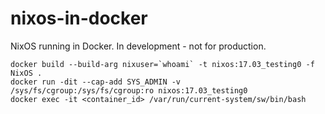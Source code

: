 # nixos-in-docker
NixOS running in Docker. In development - not for production.


```
docker build --build-arg nixuser=`whoami` -t nixos:17.03_testing0 -f NixOS .
docker run -dit --cap-add SYS_ADMIN -v /sys/fs/cgroup:/sys/fs/cgroup:ro nixos:17.03_testing0
docker exec -it <container_id> /var/run/current-system/sw/bin/bash
```
